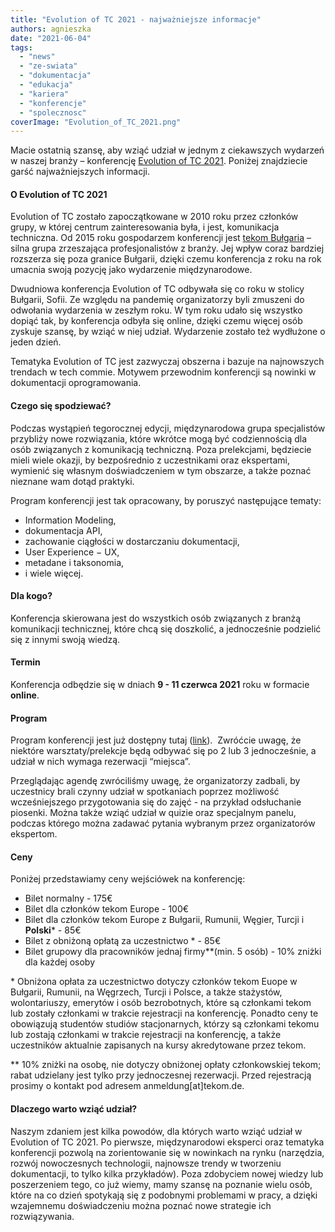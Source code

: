 ```yaml
---
title: "Evolution of TC 2021 - najważniejsze informacje"
authors: agnieszka
date: "2021-06-04"
tags:
  - "news"
  - "ze-swiata"
  - "dokumentacja"
  - "edukacja"
  - "kariera"
  - "konferencje"
  - "spolecznosc"
coverImage: "Evolution_of_TC_2021.png"
---
```


Macie ostatnią szansę, aby wziąć udział w jednym z ciekawszych wydarzeń w naszej
branży – konferencję [Evolution of TC 2021](https://evolution-of-tc.com/).
Poniżej znajdziecie garść najważniejszych informacji.

<!--truncate-->

#### **O Evolution of TC 2021**

Evolution of TC zostało zapoczątkowane w 2010 roku przez członków grupy, w
której centrum zainteresowania była, i jest, komunikacja techniczna. Od 2015
roku gospodarzem konferencji jest
[tekom Bułgaria](http://www.technical-communication.org/bg/technical-communication-bulgaria.html)
– silna grupa zrzeszająca profesjonalistów z branży. Jej wpływ coraz bardziej
rozszerza się poza granice Bułgarii, dzięki czemu konferencja z roku na rok
umacnia swoją pozycję jako wydarzenie międzynarodowe.

Dwudniowa konferencja Evolution of TC odbywała się co roku w stolicy Bułgarii,
Sofii. Ze względu na pandemię organizatorzy byli zmuszeni do odwołania
wydarzenia w zeszłym roku. W tym roku udało się wszystko dopiąć tak, by
konferencja odbyła się online, dzięki czemu więcej osób zyskuje szansę, by wziąć
w niej udział. Wydarzenie zostało też wydłużone o jeden dzień.

Tematyka Evolution of TC jest zazwyczaj obszerna i bazuje na najnowszych
trendach w tech commie. Motywem przewodnim konferencji są nowinki w dokumentacji
oprogramowania.

#### **Czego się spodziewać?**

Podczas wystąpień tegorocznej edycji, międzynarodowa grupa specjalistów
przybliży nowe rozwiązania, które wkrótce mogą być codziennością dla osób
związanych z komunikacją techniczną. Poza prelekcjami, będziecie mieli wiele
okazji, by bezpośrednio z uczestnikami oraz ekspertami, wymienić się własnym
doświadczeniem w tym obszarze, a także poznać nieznane wam dotąd praktyki.

Program konferencji jest tak opracowany, by poruszyć następujące tematy:

- Information Modeling,
- dokumentacja API,
- zachowanie ciągłości w dostarczaniu dokumentacji,
- User Experience − UX,
- metadane i taksonomia,
- i wiele więcej.

#### **Dla kogo?**

Konferencja skierowana jest do wszystkich osób związanych z branżą komunikacji
technicznej, które chcą się doszkolić, a jednocześnie podzielić się z innymi
swoją wiedzą.

#### **Termin**

Konferencja odbędzie się w dniach **9 - 11 czerwca 2021** roku w formacie
**online**.

#### **Program**

Program konferencji jest już dostępny tutaj
([link](https://evolution-of-tc.com/program/day?cHash=a6761b29fc13307a782c84d35704ccb6)). 
Zwróćcie uwagę, że niektóre warsztaty/prelekcje będą odbywać się po 2 lub 3
jednocześnie, a udział w nich wymaga rezerwacji “miejsca”.

Przeglądając agendę zwróciliśmy uwagę, że organizatorzy zadbali, by uczestnicy
brali czynny udział w spotkaniach poprzez możliwość wcześniejszego przygotowania
się do zajęć - na przykład odsłuchanie piosenki. Można także wziąć udział w
quizie oraz specjalnym panelu, podczas którego można zadawać pytania wybranym
przez organizatorów ekspertom.

#### **Ceny**

Poniżej przedstawiamy ceny wejściówek na konferencję:

- Bilet normalny - 175€
- Bilet dla członków tekom Europe - 100€
- Bilet dla członków tekom Europe z Bułgarii, Rumunii, Węgier, Turcji i
  **Polski**\* - 85€
- Bilet z obniżoną opłatą za uczestnictwo \* - 85€
- Bilet grupowy dla pracowników jednaj firmy\*\*(min. 5 osób) - 10% zniżki dla
  każdej osoby

\* Obniżona opłata za uczestnictwo dotyczy członków tekom Euope w Bułgarii,
Rumunii, na Węgrzech, Turcji i Polsce, a także stażystów, wolontariuszy,
emerytów i osób bezrobotnych, które są członkami tekom lub zostały członkami w
trakcie rejestracji na konferencję. Ponadto ceny te obowiązują studentów studiów
stacjonarnych, którzy są członkami tekomu lub zostają członkami w trakcie
rejestracji na konferencję, a także uczestników aktualnie zapisanych na kursy
akredytowane przez tekom.

\*\* 10% zniżki na osobę, nie dotyczy obniżonej opłaty członkowskiej tekom;
rabat udzielany jest tylko przy jednoczesnej rezerwacji. Przed rejestracją
prosimy o kontakt pod adresem anmeldung\[at\]tekom.de.

#### **Dlaczego warto wziąć udział?**

Naszym zdaniem jest kilka powodów, dla których warto wziąć udział w Evolution of
TC 2021. Po pierwsze, międzynarodowi eksperci oraz tematyka konferencji pozwolą
na zorientowanie się w nowinkach na rynku (narzędzia, rozwój nowoczesnych
technologii, najnowsze trendy w tworzeniu dokumentacji, to tylko kilka
przykładów). Poza zdobyciem nowej wiedzy lub poszerzeniem tego, co już wiemy,
mamy szansę na poznanie wielu osób, które na co dzień spotykają się z podobnymi
problemami w pracy, a dzięki wzajemnemu doświadczeniu można poznać nowe
strategie ich rozwiązywania.
